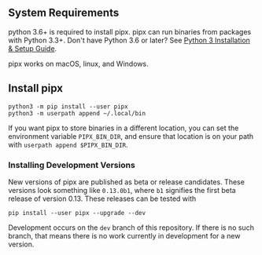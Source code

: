 ## System Requirements
python 3.6+ is required to install pipx. pipx can run binaries from packages with Python 3.3+. Don't have Python 3.6 or later? See [Python 3 Installation & Setup Guide](https://realpython.com/installing-python/).

pipx works on macOS, linux, and Windows.

## Install pipx

```
python3 -m pip install --user pipx
python3 -m userpath append ~/.local/bin
```

If you want pipx to store binaries in a different location, you can set the environment variable `PIPX_BIN_DIR`, and ensure that location is on your path with `userpath append $PIPX_BIN_DIR`.

### Installing Development Versions
New versions of pipx are published as beta or release candidates. These versions look something like `0.13.0b1`, where `b1` signifies the first beta release of version 0.13. These releases can be tested with
```
pip install --user pipx --upgrade --dev
```
Development occurs on the `dev` branch of this repository. If there is no such branch, that means there is no work currently in development for a new version.

